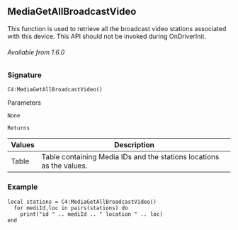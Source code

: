 ## MediaGetAllBroadcastVideo

This function is used to retrieve all the broadcast video stations associated with this device. This API should not be invoked during OnDriverInit.

###### Available from 1.6.0


### Signature

`C4:MediaGetAllBroadcastVideo() `


Parameters

`None`


`Returns`

| Values | Description |
| --- | --- |
| Table | Table containing Media IDs and the stations locations as the values. |


### Example

```
local stations = C4:MediaGetAllBroadcastVideo()
  for mediId,loc in pairs(stations) do
    print("id " .. mediId .. " location " .. loc)
end
```